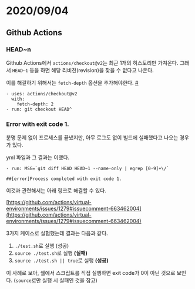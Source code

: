 # 2020/09/04

## Github Actions

### HEAD\~n

Github Actions에서 `actions/checkout@v2`는 최근 1개의 히스토리만 가져온다. 그래서 `HEAD~1` 등을 하면 해당 리비전(revision)을 찾을 수 없다고 나온다.

이를 해결하기 위해서는 `fetch-depth` 옵션을 추가해야한다. [#](https://github.com/actions/checkout#checkout-head)

```
- uses: actions/checkout@v2
  with:
    fetch-depth: 2
- run: git checkout HEAD^
```

### Error with exit code 1.

분명 문제 없이 프로세스를 끝냈지만, 아무 로그도 없이 빌드에 실패했다고 나오는 경우가 있다.

yml 파일과 그 결과는 이랬다.

```
- run: MSG=`git diff HEAD HEAD~1 --name-only | egrep [0-9]+\/`
```

```
##[error]Process completed with exit code 1.
```

이것과 관련해서는 아래 링크로 해결할 수 있다.

[https://github.com/actions/virtual-environments/issues/1279#issuecomment-663462004](https://github.com/actions/virtual-environments/issues/1279#issuecomment-663462004)

3가지 케이스로 실험했는데 결과는 다음과 같다.

1. `./test.sh`로 실행 (성공)
2. `source ./test.sh`로 실행 **(실패)**
3. `source ./test.sh || true`로 실행 **(성공)**

이 사례로 보아, 쉘에서 스크립트를 직접 실행하면 exit code가 0이 아닌 것으로 보인다. (`source`로만 실행 시 실패인 것을 참고)

